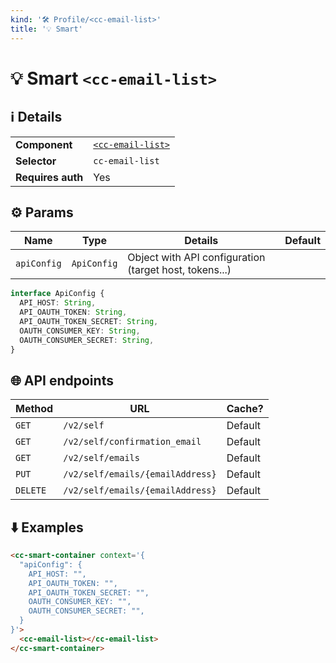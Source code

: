 ```yaml
---
kind: '🛠 Profile/<cc-email-list>'
title: '💡 Smart'
---
```

# 💡 Smart `<cc-email-list>`

## ℹ️ Details

<table>
  <tr><td><strong>Component    </strong> <td><a href="🛠-profile-cc-email-list--default-story"><code>&lt;cc-email-list&gt;</code></a>
  <tr><td><strong>Selector     </strong> <td><code>cc-email-list</code>
  <tr><td><strong>Requires auth</strong> <td>Yes
</table>

## ⚙️ Params

| Name        | Type        | Details                                                | Default |
|-------------|-------------|--------------------------------------------------------|---------|
| `apiConfig` | `ApiConfig` | Object with API configuration (target host, tokens...) |         |


```typescript
interface ApiConfig {
  API_HOST: String,
  API_OAUTH_TOKEN: String,
  API_OAUTH_TOKEN_SECRET: String,
  OAUTH_CONSUMER_KEY: String,
  OAUTH_CONSUMER_SECRET: String,
}
```

## 🌐 API endpoints

| Method   | URL                              | Cache?  |
|----------|----------------------------------|---------|
| `GET`    | `/v2/self`                       | Default |
| `GET`    | `/v2/self/confirmation_email`    | Default |
| `GET`    | `/v2/self/emails`                | Default |
| `PUT`    | `/v2/self/emails/{emailAddress}` | Default |
| `DELETE` | `/v2/self/emails/{emailAddress}` | Default |


## ⬇️️ Examples

```html
<cc-smart-container context='{
  "apiConfig": {
    API_HOST: "",
    API_OAUTH_TOKEN: "",
    API_OAUTH_TOKEN_SECRET: "",
    OAUTH_CONSUMER_KEY: "",
    OAUTH_CONSUMER_SECRET: "",
  }
}'>
  <cc-email-list></cc-email-list>
</cc-smart-container>
```
